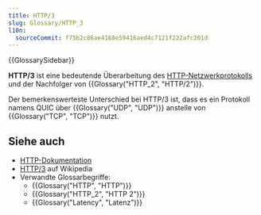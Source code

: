 ```yaml
---
title: HTTP/3
slug: Glossary/HTTP_3
l10n:
  sourceCommit: f75b2c86ae4168e59416aed4c7121f222afc201d
---
```


{{GlossarySidebar}}

**HTTP/3** ist eine bedeutende Überarbeitung des [HTTP-Netzwerkprotokolls](/de/docs/Web/HTTP) und der Nachfolger von {{Glossary("HTTP_2", "HTTP/2")}}.

Der bemerkenswerteste Unterschied bei HTTP/3 ist, dass es ein Protokoll namens QUIC über {{Glossary("UDP", "UDP")}} anstelle von {{Glossary("TCP", "TCP")}} nutzt.

## Siehe auch

- [HTTP-Dokumentation](/de/docs/Web/HTTP)
- [HTTP/3](https://en.wikipedia.org/wiki/HTTP/3) auf Wikipedia
- Verwandte Glossarbegriffe:
  - {{Glossary("HTTP", "HTTP")}}
  - {{Glossary("HTTP_2", "HTTP 2")}}
  - {{Glossary("Latency", "Latenz")}}
